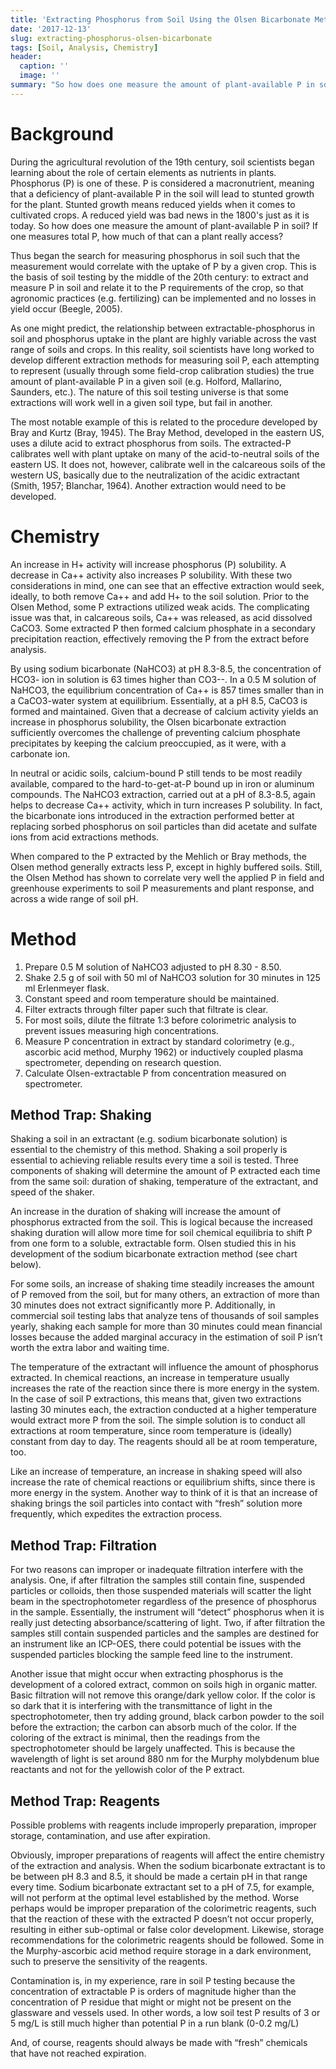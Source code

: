 ```yaml
---
title: 'Extracting Phosphorus from Soil Using the Olsen Bicarbonate Method'
date: '2017-12-13'
slug: extracting-phosphorus-olsen-bicarbonate
tags: [Soil, Analysis, Chemistry]
header:
  caption: ''
  image: ''
summary: "So how does one measure the amount of plant-available P in soil?"
---
```


# Background

During the agricultural revolution of the 19th century, soil scientists began learning about the role of certain elements as nutrients in plants. Phosphorus (P) is one of these. P is considered a macronutrient, meaning that a deficiency of plant-available P in the soil will lead to stunted growth for the plant. Stunted growth means reduced yields when it comes to cultivated crops. A reduced yield was bad news in the 1800's just as it is today. So how does one measure the amount of plant-available P in soil? If one measures total P, how much of that can a plant really access?

Thus began the search for measuring phosphorus in soil such that the measurement would correlate with the uptake of P by a given crop. This is the basis of soil testing by the middle of the 20th century: to extract and measure P in soil and relate it to the P requirements of the crop, so that agronomic practices (e.g. fertilizing) can be implemented and no losses in yield occur (Beegle, 2005).

As one might predict, the relationship between extractable-phosphorus in soil and phosphorus uptake in the plant are highly variable across the vast range of soils and crops. In this reality, soil scientists have long worked to develop different extraction methods for measuring soil P, each attempting to represent (usually through some field-crop calibration studies) the true amount of plant-available P in a given soil (e.g. Holford, Mallarino, Saunders, etc.). The nature of this soil testing universe is that some extractions will work well in a given soil type, but fail in another.

The most notable example of this is related to the procedure developed by Bray and Kurtz (Bray, 1945). The Bray Method, developed in the eastern US, uses a dilute acid to extract phosphorus from soils. The extracted-P calibrates well with plant uptake on many of the acid-to-neutral soils of the eastern US. It does not, however, calibrate well in the calcareous soils of the western US, basically due to the neutralization of the acidic extractant (Smith, 1957; Blanchar, 1964). Another extraction would need to be developed.

# Chemistry

An increase in H+ activity will increase phosphorus (P) solubility. A decrease in Ca++ activity also increases P solubility. With these two considerations in mind, one can see that an effective extraction would seek, ideally, to both remove Ca++ and add H+ to the soil solution. Prior to the Olsen Method, some P extractions utilized weak acids. The complicating issue was that, in calcareous soils, Ca++ was released, as acid dissolved CaCO3. Some extracted P then formed calcium phosphate in a secondary precipitation reaction, effectively removing the P from the extract before analysis.

By using sodium bicarbonate (NaHCO3) at pH 8.3-8.5, the concentration of HCO3- ion in solution is 63 times higher than CO3--. In a 0.5 M solution of NaHCO3, the equilibrium concentration of Ca++ is 857 times smaller than in a CaCO3-water system at equilibrium. Essentially, at a pH 8.5, CaCO3 is formed and maintained. Given that a decrease of calcium activity yields an increase in phosphorus solubility, the Olsen bicarbonate extraction sufficiently overcomes the challenge of preventing calcium phosphate precipitates by keeping the calcium preoccupied, as it were, with a carbonate ion.

In neutral or acidic soils, calcium-bound P still tends to be most readily available, compared to the hard-to-get-at-P bound up in iron or aluminum compounds. The NaHCO3 extraction, carried out at a pH of 8.3-8.5, again helps to decrease Ca++ activity, which in turn increases P solubility. In fact, the bicarbonate ions introduced in the extraction performed better at replacing sorbed phosphorus on soil particles than did acetate and sulfate ions from acid extractions methods.

When compared to the P extracted by the Mehlich or Bray methods, the Olsen method generally extracts less P, except in highly buffered soils. Still, the Olsen Method has shown to correlate very well the applied P in field and greenhouse experiments to soil P measurements and plant response, and across a wide range of soil pH.

# Method

1. Prepare 0.5 M solution of NaHCO3 adjusted to pH 8.30 - 8.50.
2. Shake 2.5 g of soil with 50 ml of NaHCO3 solution for 30 minutes in 125 ml Erlenmeyer flask.
  1. Constant speed and room temperature should be maintained.
3. Filter extracts through filter paper such that filtrate is clear.
4. For most soils, dilute the filtrate 1:3 before colorimetric analysis to prevent issues measuring high concentrations.
5. Measure P concentration in extract by standard colorimetry (e.g., ascorbic acid method, Murphy 1962) or inductively coupled plasma spectrometer, depending on research question.
6. Calculate Olsen-extractable P from concentration measured on spectrometer.

## Method Trap: Shaking

Shaking a soil in an extractant (e.g. sodium bicarbonate solution) is essential to the chemistry of this method. Shaking a soil properly is essential to achieving reliable results every time a soil is tested. Three components of shaking will determine the amount of P extracted each time from the same soil: duration of shaking, temperature of the extractant, and speed of the shaker.

An increase in the duration of shaking will increase the amount of phosphorus extracted from the soil. This is logical because the increased shaking duration will allow more time for soil chemical equilibria to shift P from one form to a soluble, extractable form. Olsen studied this in his development of the sodium bicarbonate extraction method (see chart below).

For some soils, an increase of shaking time steadily increases the amount of P removed from the soil, but for many others, an extraction of more than 30 minutes does not extract significantly more P.  Additionally, in commercial soil testing labs that analyze tens of thousands of soil samples yearly, shaking each sample for more than 30 minutes could mean financial losses because the added marginal accuracy in the estimation of soil P isn’t worth the extra labor and waiting time.

The temperature of the extractant will influence the amount of phosphorus extracted.  In chemical reactions, an increase in temperature usually increases the rate of the reaction since there is more energy in the system. In the case of soil P extractions, this means that, given two extractions lasting 30 minutes each, the extraction conducted at a higher temperature would extract more P from the soil.  The simple solution is to conduct all extractions at room temperature, since room temperature is (ideally) constant from day to day.  The reagents should all be at room temperature, too.

Like an increase of temperature, an increase in shaking speed will also increase the rate of chemical reactions or equilibrium shifts, since there is more energy in the system.  Another way to think of it is that an increase of shaking brings the soil particles into contact with “fresh” solution more frequently, which expedites the extraction process.

## Method Trap: Filtration

For two reasons can improper or inadequate filtration interfere with the analysis.  One, if after filtration the samples still contain fine, suspended particles or colloids, then those suspended materials will scatter the light beam in the spectrophotometer regardless of the presence of phosphorus in the sample.  Essentially, the instrument will “detect” phosphorus when it is really just detecting absorbance/scattering of light.  Two, if after filtration the samples still contain suspended particles and the samples are destined for an instrument like an ICP-OES, there could potential be issues with the suspended particles blocking the sample feed line to the instrument.

Another issue that might occur when extracting phosphorus is the development of a colored extract, common on soils high in organic matter.  Basic filtration will not remove this orange/dark yellow color.  If the color is so dark that it is interfering with the transmittance of light in the spectrophotometer, then try adding ground, black carbon powder to the soil before the extraction; the carbon can absorb much of the color.  If the coloring of the extract is minimal, then the readings from the spectrophotometer should be largely unaffected.  This is because the wavelength of light is set around 880 nm for the Murphy molybdenum blue reactants and not for the yellowish color of the P extract.

## Method Trap: Reagents

Possible problems with reagents include improperly preparation, improper storage, contamination, and use after expiration.

Obviously, improper preparations of reagents will affect the entire chemistry of the extraction and analysis. When the sodium bicarbonate extractant is to be between pH 8.3 and 8.5, it should be made a certain pH in that range every time. Sodium bicarbonate extractant set to a pH of 7.5, for example, will not perform at the optimal level established by the method. Worse perhaps would be improper preparation of the colorimetric reagents, such that the reaction of these with the extracted P doesn’t not occur properly, resulting in either sub-optimal or false color development. Likewise, storage recommendations for the colorimetric reagents should be followed. Some in the Murphy-ascorbic acid method require storage in a dark environment, such to preserve the sensitivity of the reagents.

Contamination is, in my experience, rare in soil P testing because the concentration of extractable P is orders of magnitude higher than the concentration of P residue that might or might not be present on the glassware and vessels used. In other words, a low soil test P results of 3 or 5 mg/L is still much higher than potential P in a run blank (0-0.2 mg/L)

And, of course, reagents should always be made with “fresh” chemicals that have not reached expiration.
